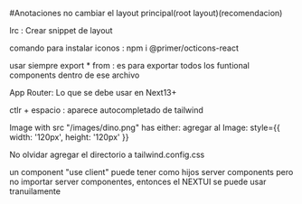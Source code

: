 #Anotaciones
no cambiar el layout principal(root layout)(recomendacion)

lrc : Crear snippet de layout

comando para instalar iconos : npm i @primer/octicons-react

usar siempre export * from : es para exportar todos los funtional components dentro de ese archivo 

App Router: Lo que se debe usar en Next13+

ctlr + espacio : aparece autocompletado de tailwind


Image with src "/images/dino.png" has either: agregar al Image: style={{ width: '120px', height: '120px' }} 

No olvidar agregar el directorio a tailwind.config.css

un component "use client" puede tener como hijos server components pero no importar server componentes, entonces el NEXTUI se puede usar tranuilamente 

